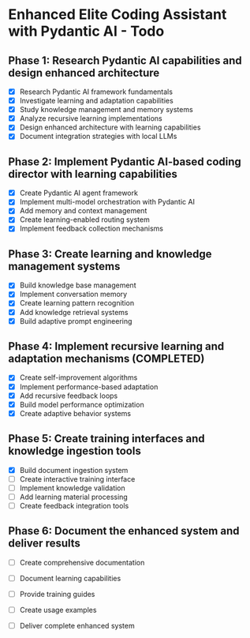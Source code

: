 # Enhanced Elite Coding Assistant with Pydantic AI - Todo

## Phase 1: Research Pydantic AI capabilities and design enhanced architecture
- [x] Research Pydantic AI framework fundamentals
- [x] Investigate learning and adaptation capabilities
- [x] Study knowledge management and memory systems
- [x] Analyze recursive learning implementations
- [x] Design enhanced architecture with learning capabilities
- [x] Document integration strategies with local LLMs

## Phase 2: Implement Pydantic AI-based coding director with learning capabilities
- [x] Create Pydantic AI agent framework
- [x] Implement multi-model orchestration with Pydantic AI
- [x] Add memory and context management
- [x] Create learning-enabled routing system
- [x] Implement feedback collection mechanisms

## Phase 3: Create learning and knowledge management systems
- [x] Build knowledge base management
- [x] Implement conversation memory
- [x] Create learning pattern recognition
- [x] Add knowledge retrieval systems
- [x] Build adaptive prompt engineering

## Phase 4: Implement recursive learning and adaptation mechanisms (COMPLETED)
- [x] Create self-improvement algorithms
- [x] Implement performance-based adaptation
- [x] Add recursive feedback loops
- [x] Build model performance optimization
- [x] Create adaptive behavior systems

## Phase 5: Create training interfaces and knowledge ingestion tools
- [x] Build document ingestion system
- [ ] Create interactive training interface
- [ ] Implement knowledge validation
- [ ] Add learning material processing
- [ ] Create feedback integration tools

## Phase 6: Document the enhanced system and deliver results
- [ ] Create comprehensive documentation
- [ ] Document learning capabilities
- [ ] Provide training guides
- [ ] Create usage examples
- [ ] Deliver complete enhanced system

